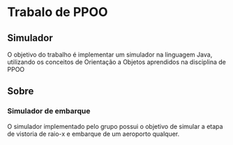 # Trabalo de PPOO

## Simulador
O objetivo do trabalho é implementar um simulador na linguagem Java, utilizando os conceitos de Orientação a Objetos aprendidos na disciplina de PPOO

## Sobre

### Simulador de embarque

O simulador implementado pelo grupo possui o objetivo de simular a etapa de vistoria de raio-x e embarque de um aeroporto qualquer.